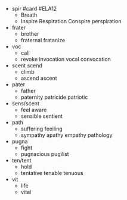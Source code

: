 - spir #card #ELA12
	- Breath
	- Inspire Respiration Conspire perspiration
- frater
	- brother
	- fraternal fratanize
- voc
	- call
	- revoke invocation vocal convocation
- scent scend
	- climb
	- ascend ascent
- pater
	- father
	- paternity patricide patriotic
- sens/scent
	- feel aware
	- sensible sentient
- path
	- suffering feeiling
	- sympathy apathy  empathy pathology
- pugna
	- fight
	- pugnacious pugilist
- ten/tent
	- hold
	- tentative tenable tenuous
- vit
	- life
	- vital